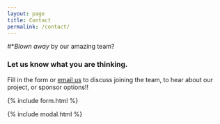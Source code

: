 ```yaml
---
layout: page
title: Contact
permalink: /contact/
---
```


#**Blown away* by our amazing team?


### Let us know what you are thinking.

Fill in the form or [email us](mailto:{{site.email}}) to discuss joining the team, to hear about our project, or sponsor options!!

{% include form.html %}

{% include modal.html %}
